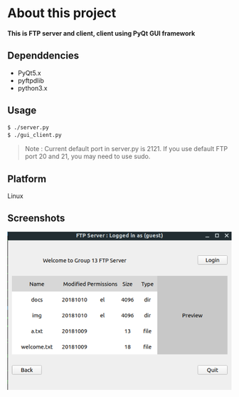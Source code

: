 # About this project

#### This is FTP server and client, client using PyQt GUI framework

## Dependdencies
* PyQt5.x
* pyftpdlib
* python3.x

## Usage
```bash
$ ./server.py
$ ./gui_client.py
```

>Note :
Current default port in server.py is 2121. If you use default FTP port 20 and 21, you may need to use sudo.

## Platform
Linux

## Screenshots

![Screenshot-1](files/img/Screenshot1.png)